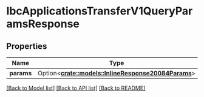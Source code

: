 # IbcApplicationsTransferV1QueryParamsResponse

## Properties

Name | Type | Description | Notes
------------ | ------------- | ------------- | -------------
**params** | Option<[**crate::models::InlineResponse20084Params**](inline_response_200_84_params.md)> |  | [optional]

[[Back to Model list]](../README.md#documentation-for-models) [[Back to API list]](../README.md#documentation-for-api-endpoints) [[Back to README]](../README.md)


